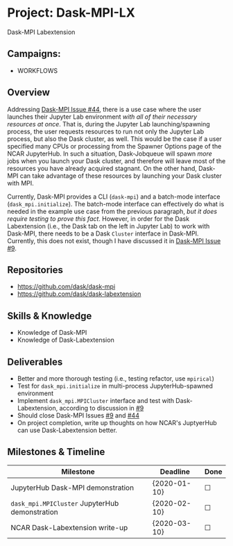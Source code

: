 # Project: Dask-MPI-LX

Dask-MPI Labextension

## Campaigns:

- WORKFLOWS

## Overview

Addressing [Dask-MPI Issue #44](https://github.com/dask/dask-mpi/issues/44), there is a use case
where the user launches their Jupyter Lab environment *with all of their necessary resources at
once*.  That is, during the Jupyter Lab launching/spawning process, the user requests resources
to run not only the Jupyter Lab process, but also the Dask cluster, as well.  This would be the
case if a user specified many CPUs or processing from the Spawner Options page of the NCAR
JupyterHub.  In such a situation, Dask-Jobqueue will spawn *more* jobs when you launch your
Dask cluster, and therefore will leave most of the resources you have already acquired stagnant.
On the other hand, Dask-MPI can take advantage of these resources by launching your Dask cluster
with MPI.

Currently, Dask-MPI provides a CLI (`dask-mpi`) and a batch-mode interface (`dask_mpi.initialize`).
The batch-mode interface can effectively do what is needed in the example use case from the previous
paragraph, *but it does require testing to prove this fact*.  However, in order for the Dask
Labextension (i.e., the Dask tab on the left in Jupyter Lab) to work with Dask-MPI, there needs
to be a Dask `Cluster` interface in Dask-MPI.  Currently, this does not exist, though I have
discussed it in [Dask-MPI Issue #9](https://github.com/dask/dask-mpi/issues/9).

## Repositories

- https://github.com/dask/dask-mpi
- https://github.com/dask/dask-labextension

## Skills & Knowledge

- Knowledge of Dask-MPI
- Knowledge of Dask-Labextension

## Deliverables

- Better and more thorough testing (i.e., testing refactor, use `mpirical`)
- Test for `dask_mpi.initialize` in multi-process JupyterHub-spawned environment
- Implement `dask_mpi.MPICluster` interface and test with Dask-Labextension, according
  to discussion in [#9](https://github.com/dask/dask-mpi/issues/9)
- Should close Dask-MPI Issues [#9](https://github.com/dask/dask-mpi/issues/9) and
  [#44](https://github.com/dask/dask-mpi/issues/44)
- On project completion, write up thoughts on how NCAR's JuptyerHub can use Dask-Labextension
  better.

## Milestones & Timeline

| Milestone                                      | Deadline     | Done    |
|------------------------------------------------|--------------|---------|
| JupyterHub Dask-MPI demonstration              | {2020-01-10} | &#9744; |
| `dask_mpi.MPICluster` JupyterHub demonstration | {2020-02-10} | &#9744; |
| NCAR Dask-Labextension write-up                | {2020-03-10} | &#9744; |
